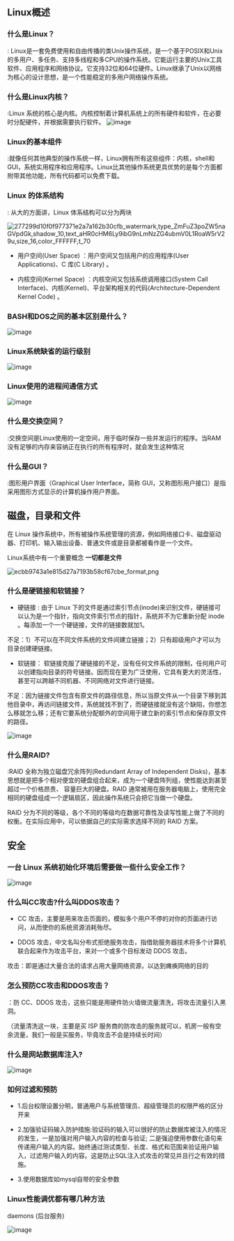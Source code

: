 ## Linux概述

### 什么是Linux？

: Linux是一套免费使用和自由传播的类Unix操作系统，是一个基于POSIX和Unix的多用户、多任务、支持多线程和多CPU的操作系统。它能运行主要的Unix工具软件、应用程序和网络协议。它支持32位和64位硬件。Linux继承了Unix以网络为核心的设计思想，是一个性能稳定的多用户网络操作系统。

### 什么是Linux内核？
:Linux 系统的核心是内核。内核控制着计算机系统上的所有硬件和软件，在必要时分配硬件，并根据需要执行软件。
![image](https://user-images.githubusercontent.com/57619422/133041324-7f9dbaed-44e4-4965-b287-cefccaf331b1.png)

### Linux的基本组件
:就像任何其他典型的操作系统一样，Linux拥有所有这些组件：内核，shell和GUI，系统实用程序和应用程序。Linux比其他操作系统更具优势的是每个方面都附带其他功能，所有代码都可以免费下载。

### Linux 的体系结构
: 从大的方面讲，Linux 体系结构可以分为两块

![277299d10f0f977371e2a7a162b30cfb_watermark,type_ZmFuZ3poZW5naGVpdGk,shadow_10,text_aHR0cHM6Ly9ibG9nLmNzZG4ubmV0L1RoaW5rV29u,size_16,color_FFFFFF,t_70](https://user-images.githubusercontent.com/57619422/133041538-af094d12-8a3d-460c-b962-e12e27926f82.png)

- 用户空间(User Space) ：用户空间又包括用户的应用程序(User Applications)、C 库(C Library) 。

- 内核空间(Kernel Space) ：内核空间又包括系统调用接口(System Call Interface)、内核(Kernel)、平台架构相关的代码(Architecture-Dependent Kernel Code) 。

### BASH和DOS之间的基本区别是什么？

![image](https://user-images.githubusercontent.com/57619422/133041854-6b405c3d-a175-459a-a0b1-ca0cee508164.png)


### Linux系统缺省的运行级别

![image](https://user-images.githubusercontent.com/57619422/133042577-a5d58a74-5ce6-4182-9d43-4dcd616fcf9c.png)


### Linux使用的进程间通信方式
![image](https://user-images.githubusercontent.com/57619422/133042963-0e359a81-e119-4800-8480-0bb7f36736e5.png)


### 什么是交换空间？
:交换空间是Linux使用的一定空间，用于临时保存一些并发运行的程序。当RAM没有足够的内存来容纳正在执行的所有程序时，就会发生这种情况

### 什么是GUI？
:图形用户界面（Graphical User Interface，简称 GUI，又称图形用户接口）是指采用图形方式显示的计算机操作用户界面。


## 磁盘，目录和文件

在 Linux 操作系统中，所有被操作系统管理的资源，例如网络接口卡、磁盘驱动器、打印机、输入输出设备、普通文件或是目录都被看作是一个文件。

Linux系统中有一个重要概念 **一切都是文件** 

![ecbb9743a1e815d27a7193b58cf67cbe_format,png](https://user-images.githubusercontent.com/57619422/133045103-9f036ed8-ab54-45ad-b2b1-10881a80c5ec.png)

### 什么是硬链接和软链接？

- 硬链接 : 由于 Linux 下的文件是通过索引节点(inode)来识别文件，硬链接可以认为是一个指针，指向文件索引节点的指针，系统并不为它重新分配 inode 。每添加一个一个硬链接，文件的链接数就加1。

不足：1）不可以在不同文件系统的文件间建立链接；2）只有超级用户才可以为目录创建硬链接。

- 软链接： 软链接克服了硬链接的不足，没有任何文件系统的限制，任何用户可以创建指向目录的符号链接。因而现在更为广泛使用，它具有更大的灵活性，甚至可以跨越不同机器、不同网络对文件进行链接。

不足：因为链接文件包含有原文件的路径信息，所以当原文件从一个目录下移到其他目录中，再访问链接文件，系统就找不到了，而硬链接就没有这个缺陷，你想怎么移就怎么移；还有它要系统分配额外的空间用于建立新的索引节点和保存原文件的路径。


![image](https://user-images.githubusercontent.com/57619422/133045704-6fc7c19e-d2a6-4a4e-b92c-368edcfcecc2.png)

### 什么是RAID?

:RAID 全称为独立磁盘冗余阵列(Redundant Array of Independent Disks)，基本思想就是把多个相对便宜的硬盘组合起来，成为一个硬盘阵列组，使性能达到甚至超过一个价格昂贵、 容量巨大的硬盘。RAID 通常被用在服务器电脑上，使用完全相同的硬盘组成一个逻辑扇区，因此操作系统只会把它当做一个硬盘。

RAID 分为不同的等级，各个不同的等级均在数据可靠性及读写性能上做了不同的权衡。在实际应用中，可以依据自己的实际需求选择不同的 RAID 方案。

## 安全

###  一台 Linux 系统初始化环境后需要做一些什么安全工作？

![image](https://user-images.githubusercontent.com/57619422/133047364-0b2d7c7a-588b-416a-8a05-559d517de2ce.png)

### 什么叫CC攻击?什么叫DDOS攻击？

- CC 攻击，主要是用来攻击页面的，模拟多个用户不停的对你的页面进行访问，从而使你的系统资源消耗殆尽。

- DDOS 攻击，中文名叫分布式拒绝服务攻击，指借助服务器技术将多个计算机联合起来作为攻击平台，来对一个或多个目标发动 DDOS 攻击。

攻击：即是通过大量合法的请求占用大量网络资源，以达到瘫痪网络的目的

### 怎么预防CC攻击和DDOS攻击？

：防 CC、DDOS 攻击，这些只能是用硬件防火墙做流量清洗，将攻击流量引入黑洞。

（流量清洗这一块，主要是买 ISP 服务商的防攻击的服务就可以，机房一般有空余流量，我们一般是买服务，毕竟攻击不会是持续长时间）

### 什么是网站数据库注入?
![image](https://user-images.githubusercontent.com/57619422/133048027-e2785433-c9d3-45a3-a248-42d3775bf9ab.png)

### 如何过滤和预防

- 1.后台权限设置分明，普通用户与系统管理员、超级管理员的权限严格的区分开来

- 2.加强验证码输入防护措施:验证码的输入可以很好的防止数据库被注入的情况的发生，一是加强对用户输入内容的检查与验证; 二是强迫使用参数化语句来传递用户输入的内容。始终通过测试类型、长度、格式和范围来验证用户输入，过滤用户输入的内容。这是防止SQL注入式攻击的常见并且行之有效的措施。

- 3.使用数据库如mysql自带的安全参数


### Linux性能调优都有哪几种方法

daemons (后台服务)

![image](https://user-images.githubusercontent.com/57619422/133050524-29cb2550-ba06-4995-8496-6df31def7f32.png)































